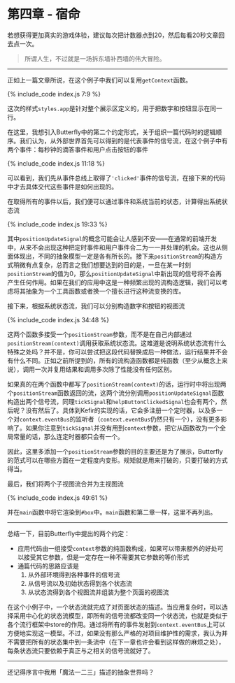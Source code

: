 # 第四章 - 宿命

<div id="box"></div>

若想获得更加真实的游戏体验，建议每次把计数器点到20，然后每看20秒文章回去点一次。

> 所谓人生，不过就是一场拆东墙补西墙的伟大冒险。

----

正如上一篇文章所说，在这个例子中我们可以复用`getContext`函数。

{% include_code index.js 7:9 %}

这次的样式`styles.app`是针对整个展示区定义的，用于把数字和按钮显示在同一行。

在这里，我想引入Butterfly中的第二个约定形式，关于组织一篇代码时的逻辑顺序。我们认为，从外部世界首先可以得到的是代表事件的信号流，在这个例子中有两个事件：每秒钟的滴答事件和用户点击按钮的事件

{% include_code index.js 11:18 %}

可以看到，我们先从事件总线上取得了`'clicked'`事件的信号流，在接下来的代码中才去具体交代这些事件是如何出现的。

在取得所有的事件以后，我们便可以通过事件和系统当前的状态，计算得出系统状态流

{% include_code index.js 19:33 %}

其中`positionUpdateSignal`的概念可能会让人感到不安——在通常的前端开发中，从来不会出现这种把定时事件和用户事件合二为一一并处理的机会。这也从侧面体现出，不同的抽象模型一定是各有所长的。接下来`positionStream`的构造方式稍微有点复杂，总而言之我们想要达到的目的是，一旦在某一时刻`positionStream`的值为0，那么`positionUpdateSignal`中新出现的信号将不会再产生任何作用。如果在我们的应用中这是一种频繁出现的流构造逻辑，我们可以考虑将其抽象为一个工具函数或者换一个擅长进行这种流变换的库。

接下来，根据系统状态流，我们可以分别构造数字和按钮的视图流

{% include_code index.js 34:48 %}

这两个函数多接受一个`positionStream`参数，而不是在自己内部通过`positionStream(context)`调用获取系统状态流。这难道是说明系统状态流有什么特殊之处吗？并不是，你可以尝试把这段代码替换成后一种做法，运行结果并不会有什么不同。正如之前所提到的，所有的流构造函数都是纯函数（至少从概念上来说），调用一次并复用结果和调用多次除了性能没有任何区别。

如果真的在两个函数中都写了`positionStream(context)`的话，运行时中将出现两个`positionStream`函数返回的流，这两个流分别调用`positionUpdateSignal`函数构造出两个信号流，同理`tickSignal`和`helpButtonClickedSignal`也会有两个，然后呢？没有然后了。具体到Kefir的实现的话，它会多注册一个定时器，以及多一个对`context.eventBus`的监听者（`context.eventBus`仍然只有一个），没有更多影响了。如果你注意到`tickSignal`并没有用到`context`参数，把它从函数改为一个全局常量的话，那么连定时器都只会有一个。

因此，这里多添加一个`positionStream`参数的目的主要还是为了展示，Butterfly的范式可以在哪些方面在一定程度内变形。规矩就是用来打破的，只要打破的方式得当。

最后，我们将两个子视图流合并为主视图流

{% include_code index.js 49:61 %}

并在`main`函数中将它渲染到`#box`中。`main`函数和第二章一样，这里不再列出。

----

总结一下，目前Butterfly中提出的两个约定：
* 应用代码由一组接受`context`参数的纯函数构成，如果可以带来额外的好处可以接受其它参数，但是一定存在一种不需要其它参数的等价形式
* 通篇代码的思路应该是
  1. 从外部环境得到各种事件的信号流
  2. 从信号流以及初始状态得到各个状态流
  3. 从状态流得到各个视图流并组装为整个页面的视图流

在这个小例子中，一个状态流就完成了对页面状态的描述。当应用复杂时，可以选择采用中心化的状态流模型，即所有的信号流都改变同一个状态流，也就是类似于各个流行框架中store的作用。通过将所有的事件发射到`context.eventBus`上可以方便地实现这一模型。不过，如果没有那么严格的对项目维护性的需求，我认为并不需要把所有的状态集中到一条流中（在下一章也许会看到这样做的麻烦之处），每条状态流只要依赖于真正与之相关的信号流就好了。

----

还记得序言中我用「魔法一二三」描述的抽象世界吗？
